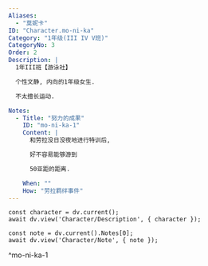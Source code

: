 ```yaml
---
Aliases:
  - "莫妮卡"
ID: "Character.mo-ni-ka"
Category: "1年级(III IV V班)"
CategoryNo: 3
Order: 2
Description: |
  1年III班【游泳社】

  个性文静, 内向的1年级女生.

  不太擅长运动.

Notes:
  - Title: "努力的成果"
    ID: "mo-ni-ka-1"
    Content: |
      和劳拉没日没夜地进行特训后,

      好不容易能够游到

      50亚距的距离.

    When: ""
    How: "劳拉羁绊事件"
---
```

```dataviewjs
const character = dv.current();
await dv.view('Character/Description', { character });
```

```dataviewjs
const note = dv.current().Notes[0];
await dv.view('Character/Note', { note });
```
^mo-ni-ka-1